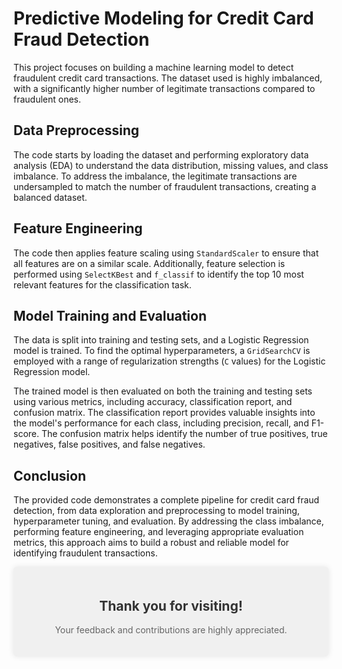 
# Predictive Modeling for Credit Card Fraud Detection

This project focuses on building a machine learning model to detect fraudulent credit card transactions. The dataset used is highly imbalanced, with a significantly higher number of legitimate transactions compared to fraudulent ones.

## Data Preprocessing

The code starts by loading the dataset and performing exploratory data analysis (EDA) to understand the data distribution, missing values, and class imbalance. To address the imbalance, the legitimate transactions are undersampled to match the number of fraudulent transactions, creating a balanced dataset.

## Feature Engineering

The code then applies feature scaling using <code class="highlighted">StandardScaler</code> to ensure that all features are on a similar scale. Additionally, feature selection is performed using <code class="highlighted">SelectKBest</code> and <code class="highlighted">f_classif</code> to identify the top 10 most relevant features for the classification task.

## Model Training and Evaluation

The data is split into training and testing sets, and a Logistic Regression model is trained. To find the optimal hyperparameters, a <code class="highlighted">GridSearchCV</code> is employed with a range of regularization strengths (<code class="highlighted">C</code> values) for the Logistic Regression model.

The trained model is then evaluated on both the training and testing sets using various metrics, including accuracy, classification report, and confusion matrix. The classification report provides valuable insights into the model's performance for each class, including precision, recall, and F1-score. The confusion matrix helps identify the number of true positives, true negatives, false positives, and false negatives.

## Conclusion

The provided code demonstrates a complete pipeline for credit card fraud detection, from data exploration and preprocessing to model training, hyperparameter tuning, and evaluation. By addressing the class imbalance, performing feature engineering, and leveraging appropriate evaluation metrics, this approach aims to build a robust and reliable model for identifying fraudulent transactions.



<div style="background-color: #f0f0f0; padding: 20px; border-radius: 5px; box-shadow: 0px 0px 10px rgba(0, 0, 0, 0.1); text-align: center; margin: auto;">
  <h2 style="color: #333;">Thank you for visiting!</h2>
  <p style="color: #666;">Your feedback and contributions are highly appreciated.</p>
</div>

